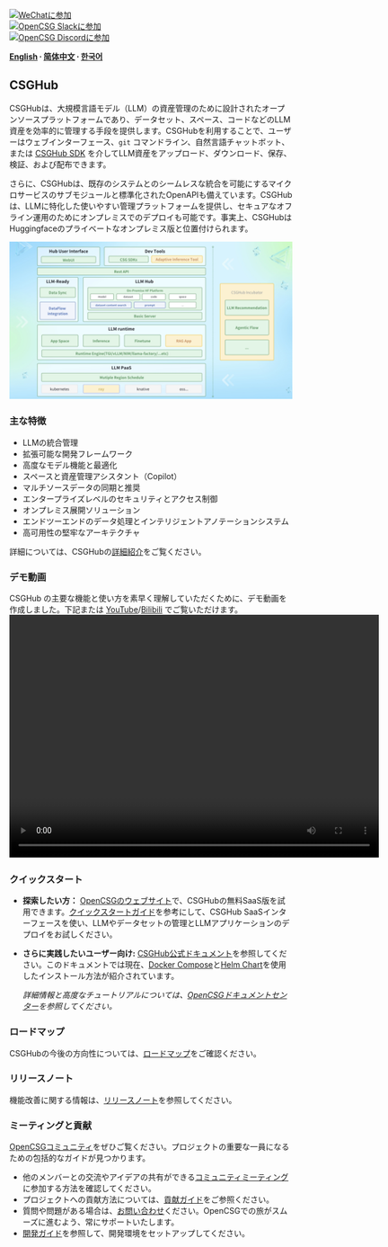 
[![WeChatに参加](https://img.shields.io/badge/wechat-join_chat-white.svg?logo=wechat&style=social)](./docs/images/wechat-assistant-new.png)  
[![OpenCSG Slackに参加](https://img.shields.io/badge/slack-join_chat-white.svg?logo=slack&style=social)](https://join.slack.com/t/opencsghq/shared_invite/zt-2fmtem7hs-s_RmMeoOIoF1qzslql2q~A)  
[![OpenCSG Discordに参加](https://img.shields.io/badge/discord-join_chat-white.svg?logo=discord&style=social)](https://discord.gg/bXnu4C9BkR)  

**[English](README.md) ∙ [简体中文](README_zh.md) ∙ [한국어](README_kr.md)**

## CSGHub

CSGHubは、大規模言語モデル（LLM）の資産管理のために設計されたオープンソースプラットフォームであり、データセット、スペース、コードなどのLLM資産を効率的に管理する手段を提供します。CSGHubを利用することで、ユーザーはウェブインターフェース、`git` コマンドライン、自然言語チャットボット、または [CSGHub SDK](https://github.com/OpenCSGs/csghub-sdk) を介してLLM資産をアップロード、ダウンロード、保存、検証、および配布できます。

さらに、CSGHubは、既存のシステムとのシームレスな統合を可能にするマイクロサービスのサブモジュールと標準化されたOpenAPIも備えています。CSGHubは、LLMに特化した使いやすい管理プラットフォームを提供し、セキュアなオフライン運用のためにオンプレミスでのデプロイも可能です。事実上、CSGHubはHuggingfaceのプライベートなオンプレミス版と位置付けられます。

![CSGHub](./docs/images/csghub_framework.png)

### 主な特徴

- LLMの統合管理
- 拡張可能な開発フレームワーク
- 高度なモデル機能と最適化
- スペースと資産管理アシスタント（Copilot）
- マルチソースデータの同期と推奨
- エンタープライズレベルのセキュリティとアクセス制御
- オンプレミス展開ソリューション
- エンドツーエンドのデータ処理とインテリジェントアノテーションシステム
- 高可用性の堅牢なアーキテクチャ

詳細については、CSGHubの[詳細紹介](./docs/detailed_intro_en.md)をご覧ください。

### デモ動画

CSGHub の主要な機能と使い方を素早く理解していただくために、デモ動画を作成しました。下記または [YouTube](https://www.youtube.com/watch?v=6LwGQ07qBxU)/[Bilibili](https://www.bilibili.com/video/BV1ynmxY3EXz/) でご覧いただけます。  
<video width="658" height="432" src="https://github.com/user-attachments/assets/04f9fa17-9294-44c1-8c4a-4d7b9a5c66fa"></video>

### クイックスタート

- **探索したい方：** [OpenCSGのウェブサイト](https://opencsg.com)で、CSGHubの無料SaaS版を試用できます。[クイックスタートガイド](./docs/csghub_saas_en.md)を参考にして、CSGHub SaaSインターフェースを使い、LLMやデータセットの管理とLLMアプリケーションのデプロイをお試しください。

- **さらに実践したいユーザー向け:** [CSGHub公式ドキュメント](https://opencsg.com/docs/csghub/101/introduction)を参照してください。このドキュメントでは現在、[Docker Compose](https://opencsg.com/docs/csghub/101/install/install_csghub_by_docker)と[Helm Chart](https://opencsg.com/docs/csghub/101/install/install_csghub_by_helm)を使用したインストール方法が紹介されています。

    _詳細情報と高度なチュートリアルについては、[OpenCSGドキュメントセンター](https://opencsg.com/docs/intro)を参照してください。_


### ロードマップ

CSGHubの今後の方向性については、[ロードマップ](./docs/roadmap_en.md)をご確認ください。

### リリースノート

機能改善に関する情報は、[リリースノート](./docs/release_notes.md)を参照してください。

### ミーティングと貢献

[OpenCSGコミュニティ](https://github.com/OpenCSGs/community)をぜひご覧ください。プロジェクトの重要な一員になるための包括的なガイドが見つかります。

- 他のメンバーとの交流やアイデアの共有ができる[コミュニティミーティング](https://github.com/OpenCSGs/community?tab=readme-ov-file#community-meeting)に参加する方法を確認してください。  
- プロジェクトへの貢献方法については、[貢献ガイド](https://github.com/OpenCSGs/community/blob/main/guidelines/CONTRIBUTING_en.md)をご参照ください。  
- 質問や問題がある場合は、[お問い合わせ](https://github.com/OpenCSGs/community?tab=readme-ov-file#questions-and-issues)ください。OpenCSGでの旅がスムーズに進むよう、常にサポートいたします。  
- [開発ガイド](./docs/setup_en.md)を参照して、開発環境をセットアップしてください。

